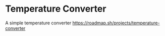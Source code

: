 # Temperature Converter
 A simple temperature converter https://roadmap.sh/projects/temperature-converter
